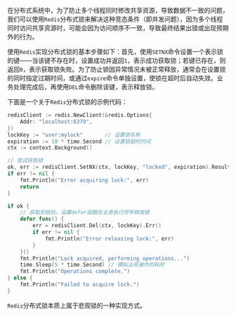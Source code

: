 在分布式系统中，为了防止多个线程同时修改共享资源，导致数据不一致的问题，我们可以使用`Redis`分布式锁来解决这种竞态条件（即并发问题），因为多个线程同时访问共享资源时，可能会因为访问顺序不一致，导致最终结果出错或出现预期外的行为。

使用`Redis`实现分布式锁的基本步骤如下：首先，使用`SETNX`命令设置一个表示锁的键——当该键不存在时，设置成功并返回`1`，表示成功获取锁；若键已存在，则返回`0`，表示获取锁失败。为了防止锁因异常情况未被正常释放，通常会在设置锁的同时指定过期时间，或通过`expire`命令单独设置，使锁在超时后自动失效。业务处理完成后，再使用`DEL`命令删除该键，表示释放锁。

下面是一个关于`Redis`分布式锁的示例代码：

```go
redisClient := redis.NewClient(&redis.Options{
	Addr: "localhost:6379",
})
lockKey := "user:mylock"       // 设置锁名称
expiration := 10 * time.Second // 设置锁超时时间
ctx := context.Background()

// 尝试获取锁
ok, err := redisClient.SetNX(ctx, lockKey, "locked", expiration).Result()
if err != nil {
	fmt.Println("Error acquiring lock:", err)
	return
}

if ok {
	// 获取到锁后，设置defer函数在业务执行完毕释放锁
	defer func() {
		err = redisClient.Del(ctx, lockKey).Err()
		if err != nil {
			fmt.Println("Error releasing lock:", err)
		}
	}()
	fmt.Println("Lock acquired, performing operations...")
	time.Sleep(5 * time.Second) // 模拟业务操作的耗时
	fmt.Println("Operations complete.")
} else {
	fmt.Println("Failed to acquire lock.")
}
```

`Redis`分布式锁本质上属于悲观锁的一种实现方式。